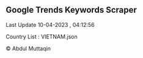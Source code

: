 

## Google Trends Keywords Scraper 
 
Last Update 10-04-2023 , 04:12:56

Country List :
VIETNAM.json



© Abdul Muttaqin 
